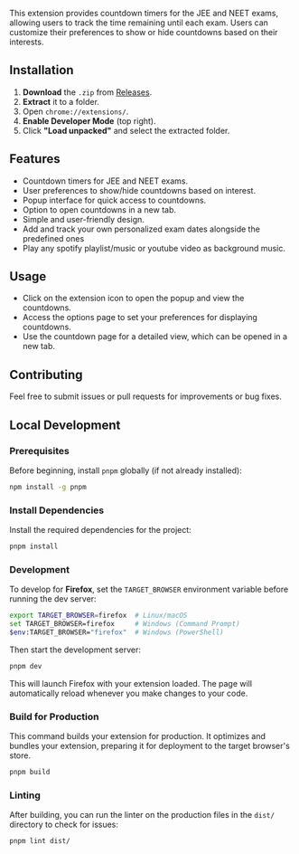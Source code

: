 This extension provides countdown timers for the JEE and NEET exams, allowing users to track the time remaining until each exam. Users can customize their preferences to show or hide countdowns based on their interests.

## Installation

1. **Download** the `.zip` from [Releases](https://github.com/NovatraX/jee-neet-extension/releases/).
2. **Extract** it to a folder.
3. Open `chrome://extensions/`.
4. **Enable Developer Mode** (top right).
5. Click **"Load unpacked"** and select the extracted folder.

## Features

- Countdown timers for JEE and NEET exams.
- User preferences to show/hide countdowns based on interest.
- Popup interface for quick access to countdowns.
- Option to open countdowns in a new tab.
- Simple and user-friendly design.
- Add and track your own personalized exam dates alongside the predefined ones
- Play any spotify playlist/music or youtube video as background music.


## Usage
- Click on the extension icon to open the popup and view the countdowns.
- Access the options page to set your preferences for displaying countdowns.
- Use the countdown page for a detailed view, which can be opened in a new tab.

## Contributing

Feel free to submit issues or pull requests for improvements or bug fixes.

## Local Development

### Prerequisites
Before beginning, install `pnpm` globally (if not already installed):

```bash
npm install -g pnpm
```

### Install Dependencies
Install the required dependencies for the project:

```bash
pnpm install
```

### Development 
To develop for **Firefox**, set the `TARGET_BROWSER` environment variable before running the dev server:

```bash
export TARGET_BROWSER=firefox  # Linux/macOS
set TARGET_BROWSER=firefox     # Windows (Command Prompt)
$env:TARGET_BROWSER="firefox"  # Windows (PowerShell)
```

Then start the development server:

```bash
pnpm dev
```

This will launch Firefox with your extension loaded. The page will automatically reload whenever you make changes to your code.

### Build for Production
This command builds your extension for production. It optimizes and bundles your extension, preparing it for deployment to the target browser's store.

```bash
pnpm build
```

### Linting
After building, you can run the linter on the production files in the `dist/` directory to check for issues:

```bash
pnpm lint dist/
```
